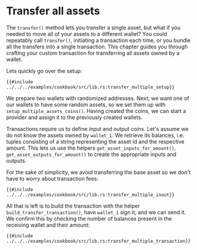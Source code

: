 # Transfer all assets

The `transfer()` method lets you transfer a single asset, but what if you needed to move all of your assets to a different wallet? You could repeatably call `transfer()`, initiating a transaction each time, or you bundle all the transfers into a single transaction. This chapter guides you through crafting your custom transaction for transferring all assets owned by a wallet.

Lets quickly go over the setup:

```rust,ignore
{{#include ../../../examples/cookbook/src/lib.rs:transfer_multiple_setup}}
```

We prepare two wallets with randomized addresses. Next, we want one of our wallets to have some random assets, so we set them up with `setup_multiple_assets_coins()`. Having created the coins, we can start a provider and assign it to the previously created wallets.

Transactions require us to define input and output coins. Let's assume we do not know the assets owned by `wallet_1`. We retrieve its balances, i.e. tuples consisting of a string representing the asset id and the respective amount. This lets us use the helpers `get_asset_inputs_for_amount()`, `get_asset_outputs_for_amount()` to create the appropriate inputs and outputs.

For the sake of simplicity, we avoid transferring the base asset so we don't have to worry about transaction fees:

```rust,ignore
{{#include ../../../examples/cookbook/src/lib.rs:transfer_multiple_inout}}
```

All that is left is to build the transaction with the helper `build_transfer_transaction()`, have `wallet_1` sign it, and we can send it. We confirm this by checking the number of balances present in the receiving wallet and their amount:

```rust,ignore
{{#include ../../../examples/cookbook/src/lib.rs:transfer_multiple_transaction}}
```
